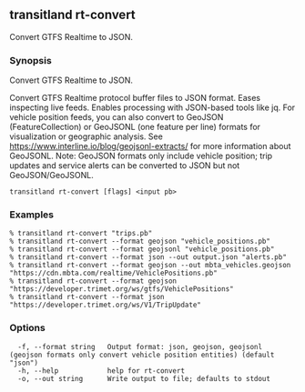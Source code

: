 ## transitland rt-convert

Convert GTFS Realtime to JSON.

### Synopsis

Convert GTFS Realtime to JSON.

Convert GTFS Realtime protocol buffer files to JSON format. Eases inspecting live feeds. Enables processing with JSON-based tools like jq. For vehicle position feeds, you can also convert to GeoJSON (FeatureCollection) or GeoJSONL (one feature per line) formats for visualization or geographic analysis. See https://www.interline.io/blog/geojsonl-extracts/ for more information about GeoJSONL. Note: GeoJSON formats only include vehicle position; trip updates and service alerts can be converted to JSON but not GeoJSON/GeoJSONL.

```
transitland rt-convert [flags] <input pb>
```

### Examples

```
% transitland rt-convert "trips.pb"
% transitland rt-convert --format geojson "vehicle_positions.pb"
% transitland rt-convert --format geojsonl "vehicle_positions.pb"
% transitland rt-convert --format json --out output.json "alerts.pb"
% transitland rt-convert --format geojson --out mbta_vehicles.geojson "https://cdn.mbta.com/realtime/VehiclePositions.pb"
% transitland rt-convert --format geojson "https://developer.trimet.org/ws/gtfs/VehiclePositions"
% transitland rt-convert --format json "https://developer.trimet.org/ws/V1/TripUpdate"
```

### Options

```
  -f, --format string   Output format: json, geojson, geojsonl (geojson formats only convert vehicle position entities) (default "json")
  -h, --help            help for rt-convert
  -o, --out string      Write output to file; defaults to stdout
```

### SEE ALSO

* [transitland](transitland.md)	 - transitland-lib utilities

###### Auto generated by spf13/cobra on 20-Oct-2025
